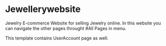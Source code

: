 # Jewellerywebsite
Jewelry E-commerce Website for selling Jewelry online.
In this website you can navigate the other pages throught #All Pages in menu.

This template contains UserAccount page as well.


